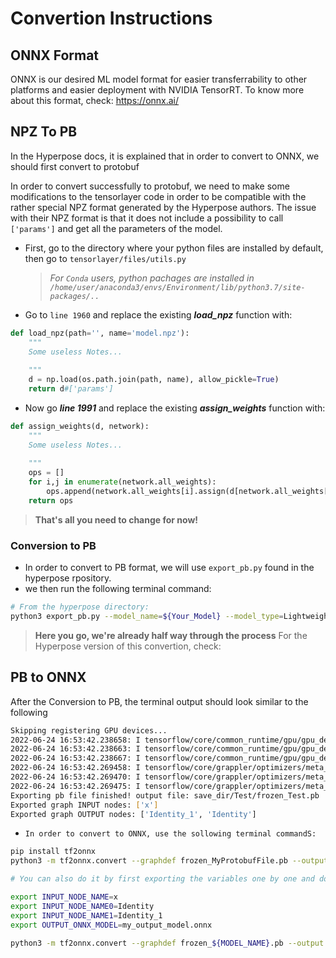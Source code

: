 # Convertion Instructions
## ONNX Format
ONNX is our desired ML model format for easier transferrability to other platforms and easier deployment with NVIDIA TensorRT.
To know more about this format, check: https://onnx.ai/ 

## NPZ To PB 
In the Hyperpose docs, it is explained that in order to convert to ONNX, we should first convert to protobuf

In order to convert successfully to protobuf, we need to make some modifications to the tensorlayer code in order to be compatible with the rather special NPZ format generated by the Hyperpose authors. 
The issue with their NPZ format is that it does not include a possibility to call `['params']` and get all the parameters of the model.

- First, go to the directory where your python files are installed by default, then go to `tensorlayer/files/utils.py`
  > _For `Conda` users, python pachages are installed in `/home/user/anaconda3/envs/Environment/lib/python3.7/site-packages/..`_
- Go to `line 1960` and replace the existing ***load_npz*** function with:

```python
def load_npz(path='', name='model.npz'):
    """
    Some useless Notes...
    
    """
    d = np.load(os.path.join(path, name), allow_pickle=True)
    return d#['params']
```

- Now go ***line 1991*** and replace the existing ***assign_weights*** function with:

```python
def assign_weights(d, network):
    """
    Some useless Notes...
    
    """
    ops = []
    for i,j in enumerate(network.all_weights):
        ops.append(network.all_weights[i].assign(d[network.all_weights[i].name]))
    return ops
```

>**That's all you need to change for now!**

### Conversion to PB
- In order to convert to PB format, we will use `export_pb.py` found in the hyperpose rpository.
- we then run the following terminal command:

```bash
# From the hyperpose directory:
python3 export_pb.py --model_name=${Your_Model} --model_type=LightweightOpenpose --model_backbone=Vggtiny
```
> **Here you go, we're already half way through the process**
For the Hyperpose version of this convertion, check: 
## PB to ONNX

After the Conversion to PB, the terminal output should look similar to the following
```bash
Skipping registering GPU devices...
2022-06-24 16:53:42.238658: I tensorflow/core/common_runtime/gpu/gpu_device.cc:1257] Device interconnect StreamExecutor with strength 1 edge matrix:
2022-06-24 16:53:42.238663: I tensorflow/core/common_runtime/gpu/gpu_device.cc:1263]      0 
2022-06-24 16:53:42.238667: I tensorflow/core/common_runtime/gpu/gpu_device.cc:1276] 0:   N 
2022-06-24 16:53:42.269458: I tensorflow/core/grappler/optimizers/meta_optimizer.cc:816] Optimization results for grappler item: graph_to_optimize
2022-06-24 16:53:42.269470: I tensorflow/core/grappler/optimizers/meta_optimizer.cc:818]   function_optimizer: Graph size after: 1168 nodes (996), 1220 edges (1047), time = 13.189ms.
2022-06-24 16:53:42.269475: I tensorflow/core/grappler/optimizers/meta_optimizer.cc:818]   function_optimizer: function_optimizer did nothing. time = 0.654ms.
Exporting pb file finished! output file: save_dir/Test/frozen_Test.pb
Exported graph INPUT nodes: ['x']
Exported graph OUTPUT nodes: ['Identity_1', 'Identity']
```
- `In order to convert to ONNX, use the sollowing terminal commandS: `
```bash
pip install tf2onnx
python3 -m tf2onnx.convert --graphdef frozen_MyProtobufFile.pb --output Testing_the_ONNX_convertion.onnx --inputs x:0 --outputs Identity_1:0,Identity:0

# You can also do it by first exporting the variables one by one and doing the following:

export INPUT_NODE_NAME=x
export INPUT_NODE_NAME0=Identity
export INPUT_NODE_NAME1=Identity_1
export OUTPUT_ONNX_MODEL=my_output_model.onnx

python3 -m tf2onnx.convert --graphdef frozen_${MODEL_NAME}.pb --output ${OUTPUT_ONNX_MODEL} --inputs ${INPUT_NODE_NAME}:0 --outputs ${INPUT_NODE_NAME0}:0,${INPUT_NODE_NAME1}:0




